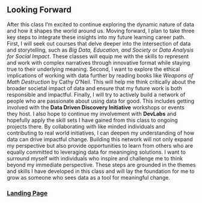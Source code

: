 ## Looking Forward
After this class I’m excited to continue exploring the dynamic nature of data and how it shapes the world around us. Moving forward, I plan to take three key steps to integrate these insights into my future learning career path.
First, I will seek out courses that delve deeper into the intersection of data and storytelling, such as *Big Data, Education, and Society* or *Data Analysis for Social Impact*. These classes will equip me with the skills to represent and work with complex narratives through innovative format while staying true to their underlying meaning.
Second, I want to explore the ethical implications of working with data further by reading books like *Weapons of Math Destruction* by Cathy O’Neil. This will help me think critically about the broader societal impact of data and ensure that my future work is both responsible and impactful.
Finally, I will try to actively build a network of people who are passionate about using data for good. This includes getting involved with the **Data Driven Discovery Initiative** workshops or events they host. I also hope to continue my involvement with **DevLabs** and hopefully apply the skill sets I have gained from this class to ongoing projects there. By collaborating with like minded individuals and contributing to real world initiatives, I can deepen my understanding of how data can drive impactful change. Building this network will not only expand my perspective but also provide opportunities to learn from others who are equally committed to leveraging data for meaninging solutions. I want to surround myself with individuals who inspire and challenge me to think beyond my immediate perspective.
These steps are grounded in the themes and skills I have developed in this class and will lay the foundation for me to grow as someone who sees data as a tool for meaningful change.









### [Landing Page](https://alliyuo.github.io/)
